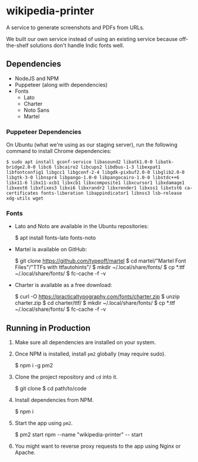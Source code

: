 # wikipedia-printer

A service to generate screenshots and PDFs from URLs.

We built our own service instead of using an existing service because off-the-shelf solutions don't handle Indic fonts well. 

## Dependencies

- NodeJS and NPM
- Puppeteer (along with dependencies)
- Fonts
    - Lato
    - Charter
    - Noto Sans
    - Martel

### Puppeteer Dependencies

On Ubuntu (what we're using as our staging server), run the following command to install Chrome dependencies:

    $ sudo apt install gconf-service libasound2 libatk1.0-0 libatk-bridge2.0-0 libc6 libcairo2 libcups2 libdbus-1-3 libexpat1 libfontconfig1 libgcc1 libgconf-2-4 libgdk-pixbuf2.0-0 libglib2.0-0 libgtk-3-0 libnspr4 libpango-1.0-0 libpangocairo-1.0-0 libstdc++6 libx11-6 libx11-xcb1 libxcb1 libxcomposite1 libxcursor1 libxdamage1 libxext6 libxfixes3 libxi6 libxrandr2 libxrender1 libxss1 libxtst6 ca-certificates fonts-liberation libappindicator1 libnss3 lsb-release xdg-utils wget

### Fonts

- Lato and Noto are available in the Ubuntu repositories:

    $ apt install fonts-lato fonts-noto

- Martel is available on GitHub:

    $ git clone https://github.com/typeoff/martel
    $ cd martel/"Martel Font Files"/"TTFs with ttfautohints"/
    $ mkdir ~/.local/share/fonts/
    $ cp *.ttf ~/.local/share/fonts/
    $ fc-cache -f -v

- Charter is available as a free download:

    $ curl -O https://practicaltypography.com/fonts/charter.zip
    $ unzip charter.zip
    $ cd charter/ttf/
    $ mkdir ~/.local/share/fonts/
    $ cp *.ttf ~/.local/share/fonts/
    $ fc-cache -f -v

## Running in Production

1. Make sure all dependencies are installed on your system.

2. Once NPM is installed, install `pm2` globally (may require sudo).

    $ npm i -g pm2

3. Clone the project repository and `cd` into it.

    $ git clone <repository-url>
    $ cd path/to/code

4. Install dependencies from NPM.

    $ npm i
 
5. Start the app using `pm2`.

    $ pm2 start npm --name "wikipedia-printer" -- start

6. You might want to reverse proxy requests to the app using Nginx or Apache.

